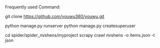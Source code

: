 
Frequently used Command:

git clone https://github.com/youwu360/youwu.git

python manage.py runserver
python manage.py createsuperuser


cd spider/spider_nvshens/myproject
scrapy crawl nvshens -o items.json -t json

